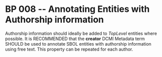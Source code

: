 # BP 008 -- Annotating Entities with Authorship information

Authorship information should ideally be added to *TopLevel* entities where possible. It is RECOMMENDED that the **creator** DCMI Metadata term SHOULD be used to annotate SBOL entities with authorship information using free text. This property can be repeated for each author.
